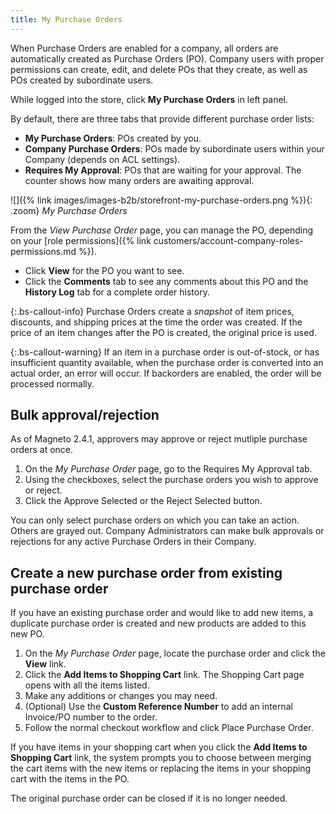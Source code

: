 ```yaml
---
title: My Purchase Orders
---
```


When Purchase Orders are enabled for a company, all orders are automatically created as Purchase Orders (PO). Company users with proper permissions can create, edit, and delete POs that they create, as well as POs created by subordinate users.

While logged into the store, click **My Purchase Orders** in left panel.

By default, there are three tabs that provide different purchase order lists:

* **My Purchase Orders**: POs created by you.
* **Company Purchase Orders**: POs made by subordinate users within your Company (depends on ACL settings).
* **Requires My Approval**: POs that are waiting for your approval. The counter shows how many orders are awaiting approval.

![]({% link images/images-b2b/storefront-my-purchase-orders.png %}){: .zoom}
_My Purchase Orders_

From the _View Purchase Order_ page, you can manage the PO, depending on your [role permissions]({% link customers/account-company-roles-permissions.md %}).

* Click **View** for the PO you want to see.
* Click the **Comments** tab to see any comments about this PO and the **History Log** tab for a complete order history.

{:.bs-callout-info}
Purchase Orders create a _snapshot_ of item prices, discounts, and shipping prices at the time the order was created. If the price of an item changes after the PO is created, the original price is used.

{:.bs-callout-warning}
If an item in a purchase order is out-of-stock, or has insufficient quantity available, when the purchase order is converted into an actual order, an error will occur. If backorders are enabled, the order will be processed normally.

## Bulk approval/rejection

As of Magneto 2.4.1, approvers may approve or reject mutliple purchase orders at once.

1. On the _My Purchase Order_ page, go to the Requires My Approval tab.
1. Using the checkboxes, select the purchase orders you wish to approve or reject.
1. Click the <span class="btn">Approve Selected</span> or the <span class="btn">Reject Selected</span> button.

You can only select purchase orders on which you can take an action. Others are grayed out.
Company Administrators can make bulk approvals or rejections for any active Purchase Orders in their Company.

## Create a new purchase order from existing purchase order

If you have an existing purchase order and would like to add new items, a duplicate purchase order is created and new products are added to this new PO.

1. On the _My Purchase Order_ page, locate the purchase order and click the **View** link.
1. Click the **Add Items to Shopping Cart** link.
   The Shopping Cart page opens with all the items listed.
1. Make any additions or changes you may need.
1. (Optional) Use the **Custom Reference Number** to add an internal Invoice/PO number to the order.
1. Follow the normal checkout workflow and click <span class="btn">Place Purchase Order</span>.

If you have items in your shopping cart when you click the **Add Items to Shopping Cart** link, the system prompts you to choose between merging the cart items with the new items or replacing the items in your shopping cart with the items in the PO.

The original purchase order can be closed if it is no longer needed.
